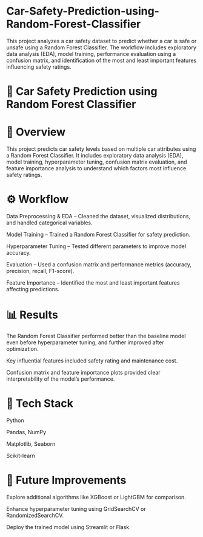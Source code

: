 # Car-Safety-Prediction-using-Random-Forest-Classifier
This project analyzes a car safety dataset to predict whether a car is safe or unsafe using a Random Forest Classifier. The workflow includes exploratory data analysis (EDA), model training, performance evaluation using a confusion matrix, and identification of the most and least important features influencing safety ratings.

# 🚗 Car Safety Prediction using Random Forest Classifier
# 📖 Overview

This project predicts car safety levels based on multiple car attributes using a Random Forest Classifier.
It includes exploratory data analysis (EDA), model training, hyperparameter tuning, confusion matrix evaluation, and feature importance analysis to understand which factors most influence safety ratings.

# ⚙️ Workflow

Data Preprocessing & EDA – Cleaned the dataset, visualized distributions, and handled categorical variables.

Model Training – Trained a Random Forest Classifier for safety prediction.

Hyperparameter Tuning – Tested different parameters to improve model accuracy.

Evaluation – Used a confusion matrix and performance metrics (accuracy, precision, recall, F1-score).

Feature Importance – Identified the most and least important features affecting predictions.

# 📊 Results

The Random Forest Classifier performed better than the baseline model even before hyperparameter tuning, and further improved after optimization.

Key influential features included safety rating and maintenance cost.

Confusion matrix and feature importance plots provided clear interpretability of the model’s performance.

# 🧰 Tech Stack

Python

Pandas, NumPy

Matplotlib, Seaborn

Scikit-learn

# 🚀 Future Improvements

Explore additional algorithms like XGBoost or LightGBM for comparison.

Enhance hyperparameter tuning using GridSearchCV or RandomizedSearchCV.

Deploy the trained model using Streamlit or Flask.
